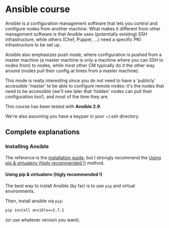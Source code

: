 # Ansible course

Ansible is a configuration management software that lets you control and
configure nodes from another machine. What makes it different from other
management software is that Ansible uses (potentially existing) SSH
infrastructure, while others (Chef, Puppet, ...) need a specific PKI
infrastructure to be set up.

Ansible also emphasizes push mode, where configuration is pushed from a master
machine (a master machine is only a machine where you can SSH to nodes from) to
nodes, while most other CM typically do it the other way around (nodes pull
their config at times from a master machine).

This mode is really interesting since you do not need to have a 'publicly'
accessible 'master' to be able to configure remote nodes: it's the nodes
that need to be accessible (we'll see later that 'hidden' nodes can pull their
configuration too!), and most of the time they are.

This course has been tested with **Ansible 2.9**.

We're also assuming you have a keypair in your ~/.ssh directory.



## Complete explanations

### Installing Ansible

The reference is the [installation
guide](https://docs.ansible.com/ansible/latest/installation_guide/intro_installation.html),
but I strongly recommend the [Using pip & virtualenv (higly recommended
!)](#using-pip--virtualenv-higly-recommended-) method.

#### Using pip & virtualenv (higly recommended !)

The best way to install Ansible (by far) is to use `pip` and virtual
environments.

Then, install ansible via `pip`:

```bash
pip install ansible==2.7.1
```

(or use whatever version you want).


